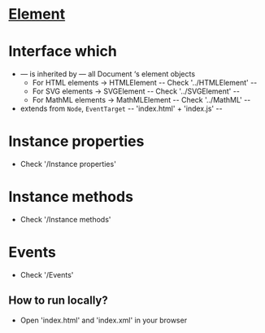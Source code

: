# [Element](https://developer.mozilla.org/en-US/docs/Web/API/Element)

# Interface which
* — is inherited by — all Document ‘s element objects
  * For HTML elements -> HTMLElement -- Check '../HTMLElement' --
  * For SVG elements -> SVGElement -- Check '../SVGElement' --
  * For MathML elements -> MathMLElement -- Check '../MathML' --
* extends from `Node`, `EventTarget` -- 'index.html' + 'index.js' --

# Instance properties
* Check '/Instance properties'

# Instance methods
* Check '/Instance methods'

# Events
* Check '/Events'

## How to run locally?
* Open 'index.html' and 'index.xml' in your browser 
